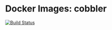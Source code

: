 # Docker Images: cobbler

[![Build Status](https://travis-ci.org/devops/docker-cobbler.svg?branch=master)](https://travis-ci.org/devops/docker-cobbler)
